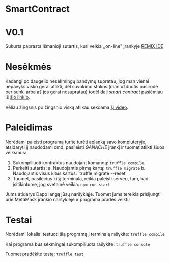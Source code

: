 # SmartContract

# V0.1

Sukurta paprasta išmanioji sutartis, kuri veikia ,,on-line" įrankyje [REMIX IDE](https://remix.ethereum.org/#optimize=false&runs=200&evmVersion=null&version=soljson-v0.4.24+commit.e67f0147.js)

# Nesėkmės

Kadangi po daugelio nesėkmingų bandymų supratau, jog man vienai nepavyks visko gerai atlikti, dėl suvokimo stokos (man užduotis pasirodė per sunki arba aš jos gerai nesupratau) todėl dalį *smart contract* pasiėmiau iš [šio link'o](https://github.com/dappuniversity/defi_tutorial/releases/tag/starter-code).

Vėliau žingsnis po žingsnio viską atlikau sekdama [šį video](https://www.youtube.com/watch?v=CgXQC4dbGUE).

# Paleidimas

Norėdami paleisti programą turite turėti aplanką savo kompiuteryje, atsidaryti jį naudodami cmd, pasileisti *GANACHE* įrankį ir tuomet atlikti šiuos veiksmus:
1. Sukompiliuoti kontraktus naudojant komandą: `truffle compile`.
2. Perkelti sutartis:
   a. Naudojantis pirmą kartą: `truffle migrate`
   b. Naudojantis visus kitus kartus: `truffle migrate --reset'
3. Tuomet, pasileidus kitą terminalą, reikia paleisti serverį, tam, kad įsitikintume, jog svetainė veikia: `npm run start`

Jums atidarys Dapp langą jūsų naršyklęje. Tuomet jums tereikia prisijungti prie MetaMask įrankio naršyklėje ir programa pradės veikti!
   
# Testai

Norėdami lokaliai testuoti šią programą į terminalą rašykite: `truffle compile`

Kai programa bus sėkmingai sukompiliuota rašykite: `truffle console`

Tuomet pradėkite testą: `truffle test`
